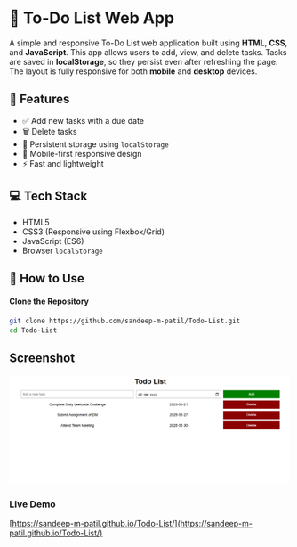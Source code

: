 # 📝 To-Do List Web App

A simple and responsive To-Do List web application built using **HTML**, **CSS**, and **JavaScript**. This app allows users to add, view, and delete tasks. Tasks are saved in **localStorage**, so they persist even after refreshing the page. The layout is fully responsive for both **mobile** and **desktop** devices.


## 📌 Features

- ✅ Add new tasks with a due date
- 🗑️ Delete tasks
- 💾 Persistent storage using `localStorage`
- 📱 Mobile-first responsive design
- ⚡ Fast and lightweight


## 💻 Tech Stack

- HTML5
- CSS3 (Responsive using Flexbox/Grid)
- JavaScript (ES6)
- Browser `localStorage`

## 🚀 How to Use

#### **Clone the Repository**

```bash
git clone https://github.com/sandeep-m-patil/Todo-List.git
cd Todo-List
```

## Screenshot 

![Screenshot](./Screenshot.png)


### Live Demo

[https://sandeep-m-patil.github.io/Todo-List/](https://sandeep-m-patil.github.io/Todo-List/)
